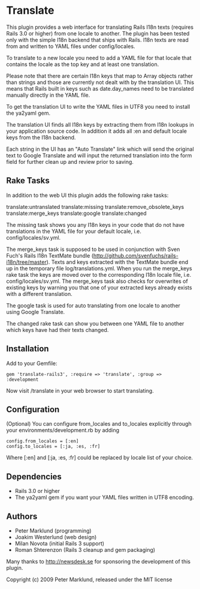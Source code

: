 Translate
=========

This plugin provides a web interface for translating Rails I18n texts (requires Rails 3.0 or higher) from one locale to another. The plugin has been tested only with the simple I18n backend that ships with Rails. I18n texts are read from and written to YAML files under config/locales.

To translate to a new locale you need to add a YAML file for that locale that contains the locale as the top key and at least one translation.

Please note that there are certain I18n keys that map to Array objects rather than strings and those are currently not dealt with by the translation UI. This means that Rails built in keys such as date.day_names need to be translated manually directly in the YAML file.

To get the translation UI to write the YAML files in UTF8 you need to install the ya2yaml gem.

The translation UI finds all I18n keys by extracting them from I18n lookups in your application source code. In addition it adds all :en and default locale keys from the I18n backend.

Each string in the UI has an "Auto Translate" link which will send the original text to Google Translate and will input the returned translation into the form field for further clean up and review prior to saving.


Rake Tasks
----------

In addition to the web UI this plugin adds the following rake tasks:

translate:untranslated
translate:missing
translate:remove_obsolete_keys
translate:merge_keys
translate:google
translate:changed

The missing task shows you any I18n keys in your code that do not have translations in the YAML file for your default locale, i.e. config/locales/sv.yml.

The merge_keys task is supposed to be used in conjunction with Sven Fuch's Rails I18n TextMate bundle (http://github.com/svenfuchs/rails-i18n/tree/master). Texts and keys extracted with the TextMate bundle end up in the temporary file log/translations.yml. When you run the merge_keys rake task the keys are moved over to the corresponding I18n locale file, i.e. config/locales/sv.yml. The merge_keys task also checks for overwrites of existing keys by warning you that one of your extracted keys already exists with a different translation.

The google task is used for auto translating from one locale to another using Google Translate.

The changed rake task can show you between one YAML file to another which keys have had their texts changed.

Installation
------------

Add to your Gemfile:

    gem 'translate-rails3', :require => 'translate', :group => :development

Now visit /translate in your web browser to start translating.

Configuration
-------------

(Optional) You can configure from_locales and to_locales explicitly through your environments/development.rb by adding

	config.from_locales = [:en]
	config.to_locales = [:ja, :es, :fr]

Where [:en] and [:ja, :es, :fr] could be replaced by locale list of your choice.

Dependencies
------------

- Rails 3.0 or higher
- The ya2yaml gem if you want your YAML files written in UTF8 encoding.

Authors
-------

- Peter Marklund (programming)
- Joakim Westerlund (web design)
- Milan Novota (initial Rails 3 support)
- Roman Shterenzon (Rails 3 cleanup and gem packaging)

Many thanks to http://newsdesk.se for sponsoring the development of this plugin.

Copyright (c) 2009 Peter Marklund, released under the MIT license
